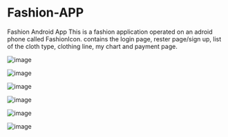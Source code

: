 # Fashion-APP
Fashion Android App
This is a fashion application operated on an adroid phone called FashionIcon. 
contains the login page, rester page/sign up, list of the cloth type, clothing line, my chart and payment page. 

![image](https://user-images.githubusercontent.com/62498603/159475592-bc7c4856-b0cf-4f56-b2d9-6bd7e2e79615.png)

![image](https://user-images.githubusercontent.com/62498603/159475743-d234af67-3f59-486d-adac-a6be34abd035.png)

![image](https://user-images.githubusercontent.com/62498603/159475863-b91093bf-8c42-4d00-b789-3a36d84269c0.png)

![image](https://user-images.githubusercontent.com/62498603/159475960-35cbf632-3b82-4c54-95c2-1bbd75e03aac.png)


![image](https://user-images.githubusercontent.com/62498603/159476032-6fa1f06e-7cfd-4a9c-96c6-fa86b5a11641.png)

![image](https://user-images.githubusercontent.com/62498603/159476100-961ae3c4-9b03-4eef-b657-c12c6d18184e.png)

